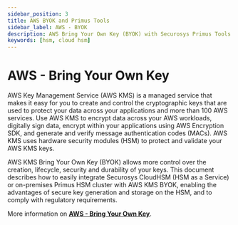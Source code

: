 ```yaml
---
sidebar_position: 3
title: AWS BYOK and Primus Tools
sidebar_label: AWS - BYOK
description: AWS Bring Your Own Key (BYOK) with Securosys Primus Tools and Hardware Security Modules (HSMs)
keywords: [hsm, cloud hsm]
---
```


# AWS - Bring Your Own Key

AWS Key Management Service (AWS KMS) is a managed service that makes it easy for you to create and control the cryptographic keys that are used to protect your data across your applications and more than 100 AWS services. Use AWS KMS to encrypt data across your AWS workloads, digitally sign data, encrypt within your applications using AWS Encryption SDK, and generate and verify message authentication codes (MACs). AWS KMS uses hardware security modules (HSM) to protect and validate your AWS KMS keys.

AWS KMS Bring Your Own Key (BYOK) allows more control over the creation, lifecycle, security and durability of your keys.
This document describes how to easily integrate Securosys CloudHSM (HSM as a Service) or on-premises Primus HSM cluster with AWS KMS BYOK, enabling the advantages of secure key generation and storage on the HSM, and to comply with regulatory requirements.


More information on **[AWS - Bring Your Own Key](/aws-byok/overview)**.
